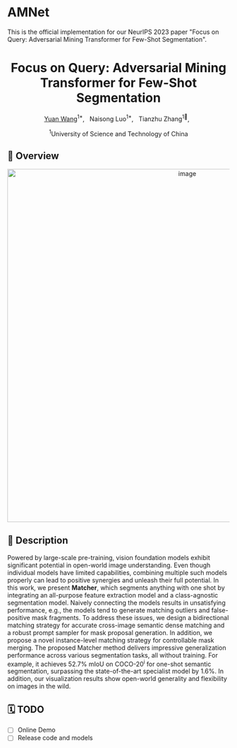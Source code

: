 # AMNet
This is the official implementation for our NeurIPS 2023 paper "Focus on Query: Adversarial Mining Transformer for Few-Shot Segmentation".

<div align="center">

<h1>Focus on Query: Adversarial Mining Transformer for Few-Shot Segmentation </h1>

[Yuan Wang](https://scholar.google.com.hk/citations?user=Pge14mcAAAAJ&hl=zh-CN)<sup>1*</sup>, &nbsp; 
Naisong Luo<sup>1*</sup>, &nbsp; 
Tianzhu Zhang<sup>1📧</sup>, &nbsp;

<sup>1</sup>University of Science and Technology of China
</div>

## 🚀 Overview
<div align="center">
<img width="800" alt="image" src="figs/framework.png">
</div>

## 📖 Description

Powered by large-scale pre-training, vision foundation models exhibit significant potential in open-world image understanding. Even though individual models have limited capabilities, 
combining multiple such models properly can lead to positive synergies and unleash their full potential. In this work, we present **Matcher**, which segments anything with one shot 
by integrating an all-purpose feature extraction model and a class-agnostic segmentation model. Naively connecting the models results in unsatisfying performance, e.g., the models tend 
to generate matching outliers and false-positive mask fragments. To address these issues, we design a bidirectional matching strategy for accurate cross-image semantic dense matching 
and a robust prompt sampler for mask proposal generation. In addition, we propose a novel instance-level matching strategy for controllable mask merging. The proposed Matcher method 
delivers impressive generalization performance across various segmentation tasks, all without training. For example, it achieves 52.7% mIoU on COCO-20<sup>i</sup> for one-shot semantic 
segmentation, surpassing the state-of-the-art specialist model by 1.6%. In addition, our visualization results show open-world generality and flexibility on images in the wild.


## 🗓️ TODO
- [ ] Online Demo 
- [ ] Release code and models
